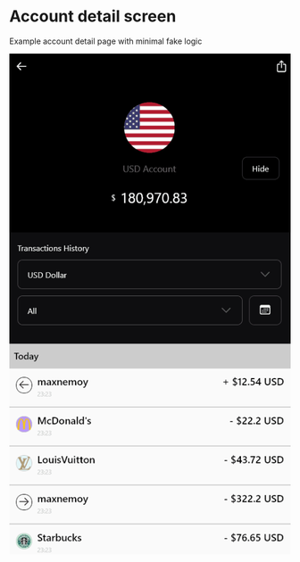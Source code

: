 # Account detail screen

Example account detail page with minimal fake logic

![example](./static/example.gif)
